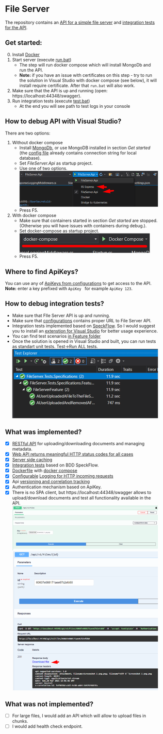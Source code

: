 # File Server

The repository contains an [API for a simple file server](https://github.com/romantitov/FileServer/tree/main/backend/src) and [integration tests for the API](https://github.com/romantitov/FileServer/tree/main/tests/src).





## Get started:

0. Install [Docker](https://www.docker.com) 
1. Start server (execute [run.bat](https://github.com/romantitov/FileServer/blob/main/backend/src/run.bat))
    - The step will run docker compose which will install MongoDb and run the API.
    - **Note:** if you have an issue with certificates on this step - try to run the solution in Visual Studio with docker compose (see below), it will install require certificate. After that `run.bat` will also work.
3. Make sure that the API is up and running (open: https://localhost:44348/swagger).
4. Run integration tests (execute [test.bat](https://github.com/romantitov/FileServer/blob/main/tests/src/test.bat))
   - At the end you will see path to test logs in your console

## How to debug API with Visual Studio? 
There are two options:
 1. Without docker compose
    - Install [MongoDb](https://docs.mongodb.com/manual/installation/), or use MongoDB installed in section *Get started* (the [config file](https://github.com/romantitov/FileServer/blob/main/backend/src/FileServer.Api/appsettings.json) already contains connection string for local database).
    - Set *FileServer.Api* as startup project.
    - Use one of two options.
    ![docs/Api_startup.png](docs/Api_startup.png)
    - Press F5.
2. With docker compose
    - Make sure that containers started in section *Get started* are stopped. (Otherwise you will have issues with containers during debug.).
    - Set docker-compose as startup project.
    ![docs/DockerCompose_startup.png](docs/DockerCompose_startup.png)
    - Press F5.

## Where to find ApiKeys?
You can use any of [ApiKeys from configurations](https://github.com/romantitov/FileServer/blob/main/backend/src/FileServer.Api/appsettings.json) to get access to the API.
 **Note:** enter a key prefixed with `ApiKey `  for example `ApiKey 123`.
 
 ## How to debug integration tests?
  - Make sure that FIle Server API is up and running.
  - Make sure that [configurations](https://github.com/romantitov/FileServer/blob/main/tests/src/FileServer.Tests.Specifications/appsettings.json) contains proper URL to File Server API.
  - Integration tests implemented based on [SpeckFlow](https://specflow.org/). So I would suggest you to install an [extenstion for Visual Studio](https://marketplace.visualstudio.com/items?itemName=TechTalkSpecFlowTeam.SpecFlowForVisualStudio) for better usage experience. 
  - You can find test scenarios [in Feature folder](https://github.com/romantitov/FileServer/blob/main/tests/src/FileServer.Tests.Specifications/Features/FileServer.feature)
  - Once the solution is opened in Visual Studio and built, you can run tests as standart unit tests. Test->Run ALL tests.
    ![docs/TestExplorer.png](docs/TestExplorer.png)

## What was implemented?
- [x] [RESTful API](https://github.com/romantitov/FileServer/blob/main/backend/src/FileServer.Api/Controllers/FilesController.cs) for uploading/downloading documents and managing metadata.
- [x] [Web API returns meaningful HTTP status codes for all cases](https://github.com/romantitov/FileServer/blob/main/backend/src/FileServer.Api/Middleware/ErrorHandlingMiddleware.cs)
- [x] [Server side caching](https://github.com/romantitov/FileServer/blob/main/backend/src/FileServer.Api/Middleware/Caching/InMemoryCacheMiddleware.cs)
- [x] [Integration tests](https://github.com/romantitov/FileServer/tree/main/tests/src) based on BDD SpeckFlow.
- [x] [Dockerfile](https://github.com/romantitov/FileServer/blob/main/backend/src/FileServer.Api/Dockerfile) with [docker compose](https://github.com/romantitov/FileServer/blob/main/backend/src/docker-compose.yml) 
- [x] [Configurable](https://github.com/romantitov/FileServer/blob/main/backend/src/FileServer.Api/Middleware/Logging/LoggingTypes.cs) [Logging for HTTP incoming requests](https://github.com/romantitov/FileServer/blob/main/backend/src/FileServer.Api/Middleware/Logging/RequestResponseLoggingMiddleware.cs)
- [x] Api [versioning and correlation tracking](https://github.com/romantitov/FileServer/blob/main/backend/src/FileServer.Api/Startup.cs)
- [x] Authentication mechanism based on ApiKey.
- [x] There is no SPA client, but https://localhost:44348/swagger allows to upload/download documents and test all functionality available in the API.
![docs/UploadFile.png](docs/UploadFile.png )
![docs/DownloadFile.png](docs/DownloadFile.png)

## What was not implemented?
- [ ] For large files,  I would add an API which will allow to upload files in chunks.
- [ ] I would add health check endpoint.
